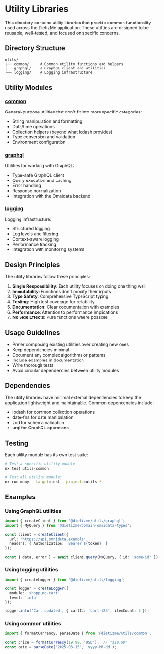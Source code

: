# Utility Libraries

This directory contains utility libraries that provide common functionality used across the DietizMe application. These utilities are designed to be reusable, well-tested, and focused on specific concerns.

## Directory Structure

```
utils/
├── common/     # Common utility functions and helpers
├── graphql/    # GraphQL client and utilities
└── logging/    # Logging infrastructure
```

## Utility Modules

### [common](./common/README.md)

General-purpose utilities that don't fit into more specific categories:

- String manipulation and formatting
- Date/time operations
- Collection helpers (beyond what lodash provides)
- Type conversion and validation
- Environment configuration

### [graphql](./graphql/README.md)

Utilities for working with GraphQL:

- Type-safe GraphQL client
- Query execution and caching
- Error handling
- Response normalization
- Integration with the Omnidata backend

### [logging](./logging/README.md)

Logging infrastructure:

- Structured logging
- Log levels and filtering
- Context-aware logging
- Performance tracking
- Integration with monitoring systems

## Design Principles

The utility libraries follow these principles:

1. **Single Responsibility**: Each utility focuses on doing one thing well
2. **Immutability**: Functions don't modify their inputs
3. **Type Safety**: Comprehensive TypeScript typing
4. **Testing**: High test coverage for reliability
5. **Documentation**: Clear documentation with examples
6. **Performance**: Attention to performance implications
7. **No Side Effects**: Pure functions where possible

## Usage Guidelines

- Prefer composing existing utilities over creating new ones
- Keep dependencies minimal
- Document any complex algorithms or patterns
- Include examples in documentation
- Write thorough tests
- Avoid circular dependencies between utility modules

## Dependencies

The utility libraries have minimal external dependencies to keep the application lightweight and maintainable. Common dependencies include:

- lodash for common collection operations
- date-fns for date manipulation
- zod for schema validation
- urql for GraphQL operations

## Testing

Each utility module has its own test suite:

```bash
# Test a specific utility module
nx test utils-common

# Test all utility modules
nx run-many --target=test --projects=utils-*
```

## Examples

### Using GraphQL utilities

```typescript
import { createClient } from '@dietizme/utils/graphql';
import { MyQuery } from '@dietizme/domain-omnidata-types';

const client = createClient({
  url: 'https://api.omnidata.example',
  headers: { Authorization: `Bearer ${token}` }
});

const { data, error } = await client.query(MyQuery, { id: 'some-id' });
```

### Using logging utilities

```typescript
import { createLogger } from '@dietizme/utils/logging';

const logger = createLogger({
  module: 'shopping-cart',
  level: 'info'
});

logger.info('Cart updated', { cartId: 'cart-123', itemCount: 5 });
```

### Using common utilities

```typescript
import { formatCurrency, parseDate } from '@dietizme/utils/common';

const price = formatCurrency(19.99, 'USD');  // "$19.99"
const date = parseDate('2025-03-15', 'yyyy-MM-dd');
```
